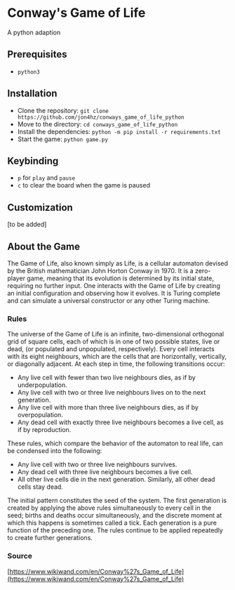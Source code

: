 # Conway's Game of Life
A python adaption

## Prerequisites
- `python3`

## Installation
- Clone the repository: `git clone https://github.com/jon4hz/conways_game_of_life_python`
- Move to the directory: `cd conways_game_of_life_python`
- Install the dependencies: `python -m pip install -r requirements.txt`
- Start the game: `python game.py`

## Keybinding
- `p` for `play` and `pause`
- `c` to clear the board when the game is paused

## Customization
[to be added]

## About the Game
The Game of Life, also known simply as Life, is a cellular automaton devised by the British mathematician John Horton Conway in 1970. It is a zero-player game, meaning that its evolution is determined by its initial state, requiring no further input. One interacts with the Game of Life by creating an initial configuration and observing how it evolves. It is Turing complete and can simulate a universal constructor or any other Turing machine. 

### Rules
The universe of the Game of Life is an infinite, two-dimensional orthogonal grid of square cells, each of which is in one of two possible states, live or dead, (or populated and unpopulated, respectively). Every cell interacts with its eight neighbours, which are the cells that are horizontally, vertically, or diagonally adjacent. At each step in time, the following transitions occur:

- Any live cell with fewer than two live neighbours dies, as if by underpopulation.
- Any live cell with two or three live neighbours lives on to the next generation.
- Any live cell with more than three live neighbours dies, as if by overpopulation.
- Any dead cell with exactly three live neighbours becomes a live cell, as if by reproduction.

These rules, which compare the behavior of the automaton to real life, can be condensed into the following:

- Any live cell with two or three live neighbours survives.
- Any dead cell with three live neighbours becomes a live cell.
- All other live cells die in the next generation. Similarly, all other dead cells stay dead.

The initial pattern constitutes the seed of the system. The first generation is created by applying the above rules simultaneously to every cell in the seed; births and deaths occur simultaneously, and the discrete moment at which this happens is sometimes called a tick. Each generation is a pure function of the preceding one. The rules continue to be applied repeatedly to create further generations. 

### Source
[https://www.wikiwand.com/en/Conway%27s_Game_of_Life](https://www.wikiwand.com/en/Conway%27s_Game_of_Life)